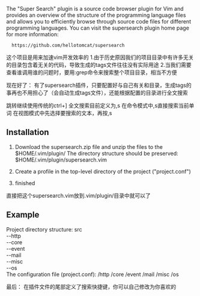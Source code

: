 The "Super Search" plugin is a source code browser plugin for Vim and provides
an overview of the structure of the programming language files and allows
you to efficiently browse through source code files for different
programming languages.  You can visit the supersearch plugin home page for more
information:

      https://github.com/hellotomcat/supersearch

这个项目是用来加速vim开发效率的
1.由于历史原因我们的项目目录中有许多无关的目录包含着无关的代码，导致生成的tags文件往往没有实际用途
2.当我们需要查看谁调用谁的问题时，要用:grep命令来搜索整个项目目录，相当不方便

现在好了：
有了supersearch插件，只要配置好与自己有关和目录，生成tags的事再也不用担心了（会自动生成tags文件），还能根据配置的目录进行全文搜索

跳转继续使用传统的ctrl+]
全文搜索目前定义为,s
    在命令模式中,s直接搜索当前单词
    在视图模式中先选择要搜索的文本，再按,s


Installation
------------
1. Download the supersearch.zip file and unzip the files to the $HOME/.vim/plugin/
   The directory structure should be preserved:
   $HOME/.vim/plugin/supersearch.vim

2. Create a profile in the top-level directory of the project ("project.conf")

3. finished

直接把这个supersearch.vim放到.vim/plugin/目录中就可以了


Example
------------
Project directory structure:
src<br />
    --http<br />
    --core<br />
    --event<br />
    --mail<br />
    --misc<br />
    --os<br />
The configuration file (project.conf):
/http
/core
/event
/mail
/misc
/os


最后：
在插件文件的尾部定义了搜索快捷键，你可以自己修改为你喜欢的

